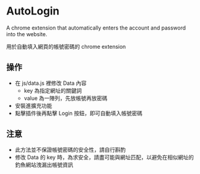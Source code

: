 # AutoLogin

A chrome extension that automatically enters the account and password into the website.

用於自動填入網頁的帳號密碼的 chrome extension

## 操作
- 在 js/data.js 裡修改 Data 內容
  + key 為指定網址的關鍵詞
  + value 為一陣列，先放帳號再放密碼
- 安裝進擴充功能
- 點擊插件後再點擊 Login 按鈕，即可自動填入帳號密碼

## 注意
- 此方法並不保證帳號密碼的安全性，請自行斟酌
- 修改 Data 的 key 時，為求安全，請盡可能與網址匹配，以避免在相似網址的釣魚網站洩漏出帳號資訊
